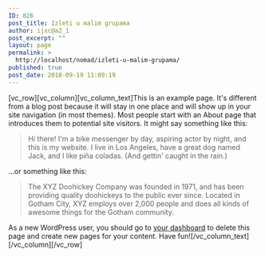 ```yaml
---
ID: 826
post_title: Izleti u malim grupama
author: ijxc@a2_1
post_excerpt: ""
layout: page
permalink: >
  http://localhost/nomad/izleti-u-malim-grupama/
published: true
post_date: 2018-09-19 11:09:19
---
```

[vc_row][vc_column][vc_column_text]This is an example page. It's different from a blog post because it will stay in one place and will show up in your site navigation (in most themes). Most people start with an About page that introduces them to potential site visitors. It might say something like this:
<blockquote>Hi there! I'm a bike messenger by day, aspiring actor by night, and this is my website. I live in Los Angeles, have a great dog named Jack, and I like piña coladas. (And gettin' caught in the rain.)</blockquote>
...or something like this:
<blockquote>The XYZ Doohickey Company was founded in 1971, and has been providing quality doohickeys to the public ever since. Located in Gotham City, XYZ employs over 2,000 people and does all kinds of awesome things for the Gotham community.</blockquote>
As a new WordPress user, you should go to <a href="http://localhost/nomad/wp-admin/">your dashboard</a> to delete this page and create new pages for your content. Have fun![/vc_column_text][/vc_column][/vc_row]